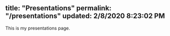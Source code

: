 title: "Presentations"
permalink: "/presentations"
updated: 2/8/2020 8:23:02 PM
---

This is my presentations page.
